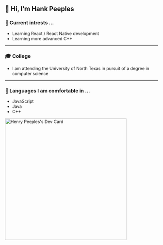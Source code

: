 ## 👋 Hi, I’m Hank Peeples

### 👀 Current intrests ...
- Learning React / React Native development
- Learning more advanced C++

---

### 🎓 College
- I am attending the University of North Texas in pursuit of a degree in computer science

---

### 📝 Languages I am comfortable in ...
- JavaScript
- Java
- C++

<a href="https://app.daily.dev/henrypeeples"><img src="https://api.daily.dev/devcards/21934136c97744e696c78cc0136fdec8.png?r=3em" width="400" alt="Henry Peeples's Dev Card"/></a>
